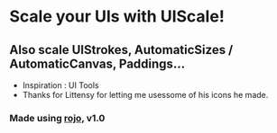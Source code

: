 # Scale your UIs with UIScale!
## Also scale UIStrokes, AutomaticSizes / AutomaticCanvas, Paddings...

- Inspiration : UI Tools
- Thanks for Littensy for letting me usessome of his icons he made.

### Made using [rojo](https://rojo.space/), v1.0